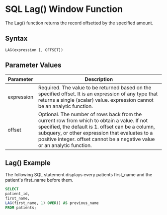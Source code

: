 # SQL Lag() Window Function

The Lag() function returns the record offsetted by the specified amount.

## Syntax

`LAG(expression [, OFFSET])`

## Parameter Values

| Parameter  | Description                                                                                                                                                                                                                                                                     |
| ---------- | ------------------------------------------------------------------------------------------------------------------------------------------------------------------------------------------------------------------------------------------------------------------------------- |
| expression | Required. The value to be returned based on the specified offset. It is an expression of any type that returns a single (scalar) value. expression cannot be an analytic function.                                                                                              |
| offset     | Optional. The number of rows back from the current row from which to obtain a value. If not specified, the default is 1. offset can be a column, subquery, or other expression that evaluates to a positive integer. offset cannot be a negative value or an analytic function. |

## Lag() Example

The following SQL statement displays every patients first_name and the patient's first_name before them.

```sql
SELECT
patient_id,
first_name,
LAG(first_name, 1) OVER() AS previous_name
FROM patients;
```